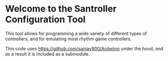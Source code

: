 # Welcome to the Santroller Configuration Tool

This tool allows for programming a wide variety of different types of controllers, and for emulating most rhythm game controllers.

This code uses https://github.com/sanjay900/Ardwiino under the hood, and as a result it is included as a submodule.